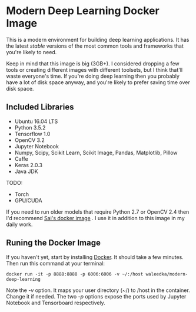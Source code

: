 # Modern Deep Learning Docker Image

This is a modern environment for building deep learning applications. It has the latest *stable* versions of the most common tools and frameworks that you're likely to need.

Keep in mind that this image is big (3GB+). I considered dropping a few tools or creating different images with different toolsets, but I think that'll waste everyone's time. If you're doing deep learning then you probably have a lot of disk space anyway, and you're likely to prefer saving time over disk space.    


## Included Libraries
- Ubuntu 16.04 LTS
- Python 3.5.2
- Tensorflow 1.0
- OpenCV 3.2
- Jupyter Notebook
- Numpy, Scipy, Scikit Learn, Scikit Image, Pandas, Matplotlib, Pillow
- Caffe
- Keras 2.0.3
- Java JDK

TODO:
- Torch
- GPU/CUDA


If you need to run older models that require Python 2.7 or OpenCV 2.4 then I'd recommend [Sai's docker image](https://github.com/saiprashanths/dl-docker) . I use it in addition to this image in my daily work.

## Runing the Docker Image

If you haven't yet, start by installing [Docker](https://www.docker.com/). It should take a few minutes. Then run this command at your terminal:

```
docker run -it -p 8888:8888 -p 6006:6006 -v ~/:/host waleedka/modern-deep-learning
```

Note the *-v* option. It maps your user directory (~/) to /host in the container. Change it if needed. The two *-p* options expose the ports used by Jupyter Notebook and Tensorboard respectively.

